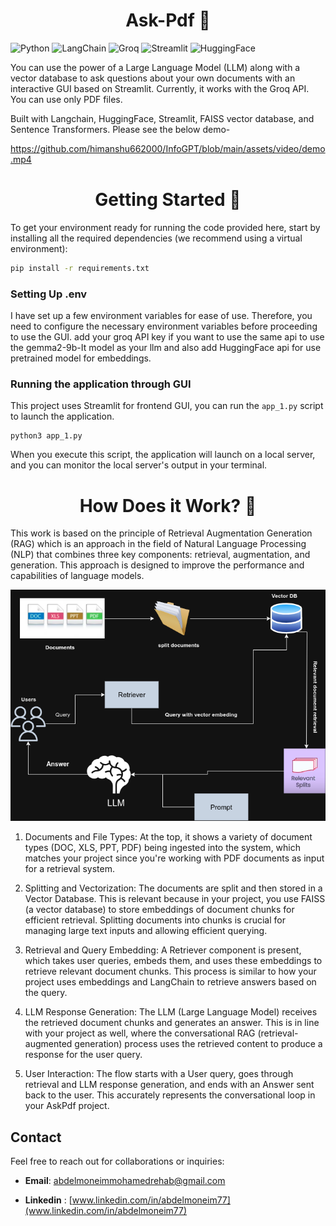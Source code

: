 <h1 align="center">
  Ask-Pdf  🤖
</h1>


![Python](https://img.shields.io/badge/python-3670A0?style=for-the-badge&logo=python&logoColor=ffdd54) 
![LangChain](https://img.shields.io/badge/LangChain-blueviolet?style=for-the-badge) 
![Groq](https://img.shields.io/badge/Groq-orange?style=for-the-badge) 
![Streamlit](https://img.shields.io/badge/Streamlit-FF4B4B?style=for-the-badge&logo=streamlit&logoColor=white) 
![HuggingFace](https://img.shields.io/badge/Hugging%20Face-ffcc33?style=for-the-badge&logo=huggingface&logoColor=black)

You can use the power of a Large Language Model (LLM) along with a vector database to ask questions about your own documents with an interactive GUI based on Streamlit. Currently, it works with the Groq API. You can use only PDF files.

Built with Langchain, HuggingFace, Streamlit, FAISS vector database, and Sentence Transformers. Please see the below demo-

https://github.com/himanshu662000/InfoGPT/blob/main/assets/video/demo.mp4

<h1 align="center"> Getting Started 🚶 </h1>

To get your environment ready for running the code provided here, start by installing all the required dependencies (we recommend using a virtual environment):

```bash
pip install -r requirements.txt
```

### Setting Up .env

I have set up a few environment variables for ease of use. Therefore, you need to configure the necessary environment variables before proceeding to use the GUI.
add your groq API key if you want to use the same api to use the gemma2-9b-It model as your llm and also add HuggingFace api for use pretrained model for embeddings.

### Running the application through GUI 

This project uses Streamlit for frontend GUI, you can run the ```app_1.py``` script to launch the application.

```
python3 app_1.py
```
When you execute this script, the application will launch on a local server, and you can monitor the local server's output in your terminal.

<h1 align="center"> How Does it Work? 🤔</h1>

This work is based on the principle of Retrieval Augmentation Generation (RAG) which is an approach in the field of Natural Language Processing (NLP) that combines three key components: retrieval, augmentation, and generation. This approach is designed to improve the performance and capabilities of language models.

![RAG Diagram](/assets/image/RAG_diagram_dark.png)

1. Documents and File Types: At the top, it shows a variety of document types (DOC, XLS, PPT, PDF) being ingested into the system, which matches your project since you're working with PDF documents as input for a retrieval system. 

2. Splitting and Vectorization: The documents are split and then stored in a Vector Database. This is relevant because in your project, you use FAISS (a vector database) to store embeddings of document chunks for efficient retrieval. Splitting documents into chunks is crucial for managing large text inputs and allowing efficient querying. 

3. Retrieval and Query Embedding: A Retriever component is present, which takes user queries, embeds them, and uses these embeddings to retrieve relevant document chunks. This process is similar to how your project uses embeddings and LangChain to retrieve answers based on the query. 

4. LLM Response Generation: The LLM (Large Language Model) receives the retrieved document chunks and generates an answer. This is in line with your project as well, where the conversational RAG (retrieval-augmented generation) process uses the retrieved content to produce a response for the user query. 

5. User Interaction: The flow starts with a User query, goes through retrieval and LLM response generation, and ends with an Answer sent back to the user. This accurately represents the conversational loop in your AskPdf project. 

## Contact
Feel free to reach out for collaborations or inquiries:

- **Email**: [abdelmoneimmohamedrehab@gmail.com](mailto:rehababdelmoneim755@gmail.com)

- **Linkedin** : [www.linkedin.com/in/abdelmoneim77](www.linkedin.com/in/abdelmoneim77)